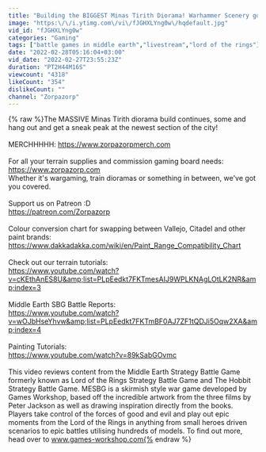 ```yaml
---
title: "Building the BIGGEST Minas Tirith Diorama! Warhammer Scenery goes STUPIDLY MASSIVE"
image: "https:\/\/i.ytimg.com\/vi\/fJGHXLYng0w\/hqdefault.jpg"
vid_id: "fJGHXLYng0w"
categories: "Gaming"
tags: ["battle games in middle earth","livestream","lord of the rings"]
date: "2022-02-28T05:16:04+03:00"
vid_date: "2022-02-27T23:55:23Z"
duration: "PT2H44M16S"
viewcount: "4318"
likeCount: "354"
dislikeCount: ""
channel: "Zorpazorp"
---
```

{% raw %}The MASSIVE Minas Tirith diorama build continues, some and hang out and get a sneak peak at the newest section of the city!<br /><br />MERCHHHHH: <a rel="nofollow" target="blank" href="https://www.zorpazorpmerch.com">https://www.zorpazorpmerch.com</a><br /><br />For all your terrain supplies and commission gaming board needs:<br /><a rel="nofollow" target="blank" href="https://www.zorpazorp.com">https://www.zorpazorp.com</a><br />Whether it's wargaming, train dioramas or something in between, we've got you covered.<br /><br />Support us on Patreon :D<br /><a rel="nofollow" target="blank" href="https://patreon.com/Zorpazorp">https://patreon.com/Zorpazorp</a><br /><br />Colour conversion chart for swapping between Vallejo, Citadel and other paint brands:<br /><a rel="nofollow" target="blank" href="https://www.dakkadakka.com/wiki/en/Paint_Range_Compatibility_Chart">https://www.dakkadakka.com/wiki/en/Paint_Range_Compatibility_Chart</a><br /><br />Check out our terrain tutorials:<br /><a rel="nofollow" target="blank" href="https://www.youtube.com/watch?v=cKEthAnES8U&amp;list=PLpEedkt7FKTmesAIJ9WPLKNAgLOtLK2NR&amp;index=3">https://www.youtube.com/watch?v=cKEthAnES8U&amp;list=PLpEedkt7FKTmesAIJ9WPLKNAgLOtLK2NR&amp;index=3</a><br /><br />Middle Earth SBG Battle Reports:<br /><a rel="nofollow" target="blank" href="https://www.youtube.com/watch?v=wOJbHseYhvw&amp;list=PLpEedkt7FKTmBF0AJ7ZF1tQDJi5Oqw2XA&amp;index=4">https://www.youtube.com/watch?v=wOJbHseYhvw&amp;list=PLpEedkt7FKTmBF0AJ7ZF1tQDJi5Oqw2XA&amp;index=4</a><br /><br />Painting Tutorials:<br /><a rel="nofollow" target="blank" href="https://www.youtube.com/watch?v=89kSabGOvmc">https://www.youtube.com/watch?v=89kSabGOvmc</a><br /><br />This video reviews content from the Middle Earth Strategy Battle Game formerly known as Lord of the Rings Strategy Battle Game and The Hobbit Strategy Battle Game. MESBG is a skirmish style war game developed by Games Workshop, based off the incredible artwork from the three films by Peter Jackson as well as drawing inspiration directly from the books. Players take control of the forces of good and evil and play out epic moments from the Lord of the Rings in anything from small heroes driven scenarios to epic battles utilising hundreds of models. To find out more, head over to www.games-workshop.com{% endraw %}
